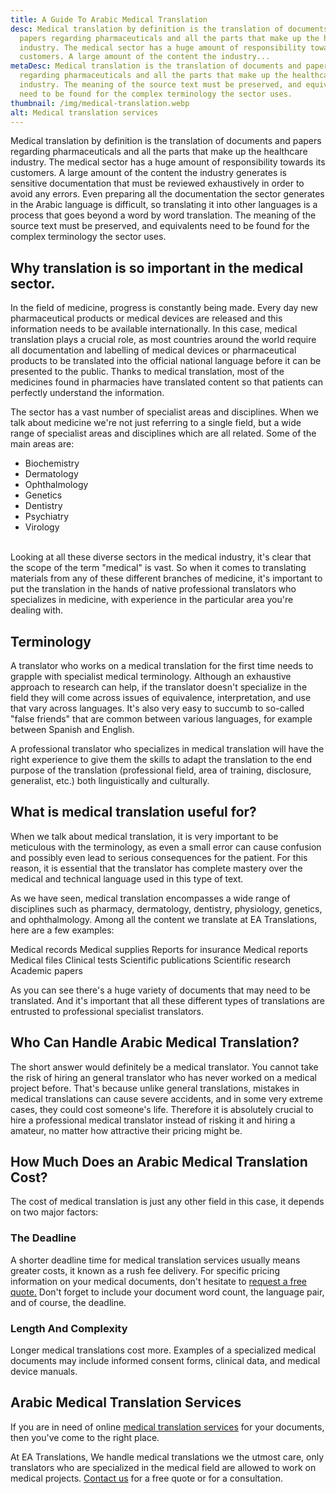 ```yaml
---
title: A Guide To Arabic Medical Translation
desc: Medical translation by definition is the translation of documents and
  papers regarding pharmaceuticals and all the parts that make up the healthcare
  industry. The medical sector has a huge amount of responsibility towards its
  customers. A large amount of the content the industry...
metaDesc: Medical translation is the translation of documents and papers
  regarding pharmaceuticals and all the parts that make up the healthcare
  industry. The meaning of the source text must be preserved, and equivalents
  need to be found for the complex terminology the sector uses.
thumbnail: /img/medical-translation.webp
alt: Medical translation services
---
```

Medical translation by definition is the translation of documents and papers regarding pharmaceuticals and all the parts that make up the healthcare industry. The medical sector has a huge amount of responsibility towards its customers. A large amount of the content the industry generates is sensitive documentation that must be reviewed exhaustively in order to avoid any errors. Even preparing all the documentation the sector generates in the Arabic language is difficult, so translating it into other languages is a process that goes beyond a word by word translation. The meaning of the source text must be preserved, and equivalents need to be found for the complex terminology the sector uses.

## Why translation is so important in the medical sector.

In the field of medicine, progress is constantly being made. Every day new pharmaceutical products or medical devices are released and this information needs to be available internationally. In this case, medical translation plays a crucial role, as most countries around the world require all documentation and labelling of medical devices or pharmaceutical products to be translated into the official national language before it can be presented to the public. Thanks to medical translation, most of the medicines found in pharmacies have translated content so that patients can perfectly understand the information.

The sector has a vast number of specialist areas and disciplines. When we talk about medicine we're not just referring to a single field, but a wide range of specialist areas and disciplines which are all related. Some of the main areas are:

* Biochemistry
* Dermatology
* Ophthalmology
* Genetics
* Dentistry
* Psychiatry
* Virology

\
Looking at all these diverse sectors in the medical industry, it's clear that the scope of the term "medical" is vast. So when it comes to translating materials from any of these different branches of medicine, it's important to put the translation in the hands of native professional translators who specializes in medicine, with experience in the particular area you're dealing with.

## Terminology

A translator who works on a medical translation for the first time needs to grapple with specialist medical terminology. Although an exhaustive approach to research can help, if the translator doesn't specialize in the field they will come across issues of equivalence, interpretation, and use that vary across languages. It's also very easy to succumb to so-called "false friends" that are common between various languages, for example between Spanish and English.

A professional translator who specializes in medical translation will have the right experience to give them the skills to adapt the translation to the end purpose of the translation (professional field, area of training, disclosure, generalist, etc.) both linguistically and culturally.

## What is medical translation useful for?

When we talk about medical translation, it is very important to be meticulous with the terminology, as even a small error can cause confusion and possibly even lead to serious consequences for the patient. For this reason, it is essential that the translator has complete mastery over the medical and technical language used in this type of text.

As we have seen, medical translation encompasses a wide range of disciplines such as pharmacy, dermatology, dentistry, physiology, genetics, and ophthalmology. Among all the content we translate at EA Translations, here are a few examples: 

Medical records
Medical supplies
Reports for insurance
Medical reports
Medical files
Clinical tests
Scientific publications
Scientific research
Academic papers

As you can see there's a huge variety of documents that may need to be translated. And it's important that all these different types of translations are entrusted to professional specialist translators.

## Who Can Handle Arabic Medical Translation?

The short answer would definitely be a medical translator. You cannot take the risk of hiring an general translator who has never worked on a medical project before. That's because unlike general translations, mistakes in medical translations can cause severe accidents, and in some very extreme cases, they could cost someone's life. Therefore it is absolutely crucial to hire a professional medical translator instead of risking it and hiring a amateur, no matter how attractive their pricing might be.

## How Much Does an Arabic Medical Translation Cost?

The cost of medical translation is just any other field in this case, it depends on two major factors:

### The Deadline

A shorter deadline time for medical translation services usually means greater costs, it known as a rush fee delivery. For specific pricing information on your medical documents, don't hesitate to [request a free quote.](https://englisharabictranslations.com/#Contact) Don't forget to include your document word count, the language pair, and of course, the deadline.

### Length And Complexity

Longer medical translations cost more. Examples of a specialized medical documents may include informed consent forms, clinical data, and medical device manuals.

## Arabic Medical Translation Services

If you are in need of online [medical translation services](https://englisharabictranslations.com/medical-industry/) for your documents, then you've come to the right place.

At EA Translations, We handle medical translations we the utmost care, only translators who are specialized in the medical field are allowed to work on medical projects. [Contact us](https://englisharabictranslations.com/#Contact) for a free quote or for a consultation.